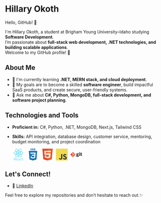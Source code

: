 # Hillary Okoth

Hello, GitHub! 👋  

I'm Hillary Okoth, a student at Brigham Young University–Idaho studying **Software Development**.  
I’m passionate about **full-stack web development, .NET technologies, and building scalable applications**.  
Welcome to my GitHub profile! 🚀  

## About Me  

- 🌱 I'm currently learning **.NET, MERN stack, and cloud deployment**.  
- 🎯 My goals are to become a skilled **software engineer**, build impactful SaaS products, and create secure, user-friendly systems.  
- 💬 Ask me about **C#, Python, MongoDB, full-stack development, and software project planning**.  

## Technologies and Tools  

- **Proficient in:** C#, Python, .NET, MongoDB, Next.js, Tailwind CSS  
- **Skills:** API integration, database design, customer service, mentoring, budget monitoring, and project coordination

  <div>
    <img src="https://github.com/devicons/devicon/blob/master/icons/react/react-original-wordmark.svg" title="React" alt="React" width="40" height="40"/>&nbsp;
    <img src="https://github.com/devicons/devicon/blob/master/icons/css3/css3-plain-wordmark.svg"  title="CSS3" alt="CSS" width="40" height="40"/>&nbsp;
    <img src="https://github.com/devicons/devicon/blob/master/icons/html5/html5-original.svg" title="HTML5" alt="HTML" width="40" height="40"/>&nbsp;
    <img src="https://github.com/devicons/devicon/blob/master/icons/javascript/javascript-original.svg" title="JavaScript" alt="JavaScript" width="40" height="40"/>&nbsp;
    <img src="https://github.com/devicons/devicon/blob/master/icons/git/git-original-wordmark.svg" title="Git" **alt="Git" width="40" height="40"/>
</div>

## Let's Connect!  

- 💼 [LinkedIn](https://www.linkedin.com/in/hillary-okoth-831391218/)  

Feel free to explore my repositories and don’t hesitate to reach out.✨  
